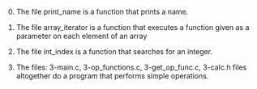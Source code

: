0. The file print_name is a function that prints a name.

1. The file array_iterator is a function that executes a
 function given as a parameter on each element of an array

2. The file int_index is a function that searches for an integer.

3. The files: 3-main.c, 3-op_functions.c, 3-get_op_func.c, 3-calc.h
   files altogether do a program that performs simple operations.
